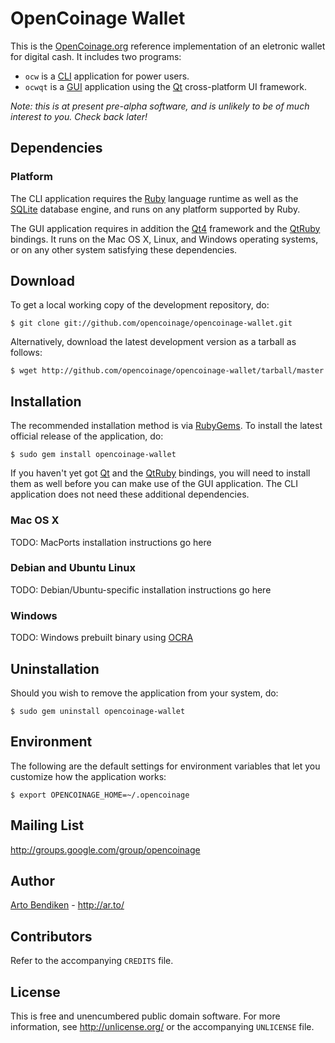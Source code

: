 OpenCoinage Wallet
==================

This is the [OpenCoinage.org][OpenCoinage] reference implementation of an
eletronic wallet for digital cash. It includes two programs:

* `ocw` is a [CLI][] application for power users.
* `ocwqt` is a [GUI][] application using the [Qt][] cross-platform UI
  framework.

_Note: this is at present pre-alpha software, and is unlikely to be of much
interest to you. Check back later!_

Dependencies
------------

### Platform

The CLI application requires the [Ruby][] language runtime as well as the
[SQLite][] database engine, and runs on any platform supported by Ruby.

The GUI application requires in addition the [Qt4][Qt] framework and the
[QtRuby][] bindings. It runs on the Mac OS X, Linux, and Windows operating
systems, or on any other system satisfying these dependencies.

Download
--------

To get a local working copy of the development repository, do:

    $ git clone git://github.com/opencoinage/opencoinage-wallet.git

Alternatively, download the latest development version as a tarball as
follows:

    $ wget http://github.com/opencoinage/opencoinage-wallet/tarball/master

Installation
------------

The recommended installation method is via [RubyGems](http://rubygems.org/).
To install the latest official release of the application, do:

    $ sudo gem install opencoinage-wallet

If you haven't yet got [Qt][] and the [QtRuby][] bindings, you will need to
install them as well before you can make use of the GUI application. The CLI
application does not need these additional dependencies.

### Mac OS X

TODO: MacPorts installation instructions go here

### Debian and Ubuntu Linux

TODO: Debian/Ubuntu-specific installation instructions go here

### Windows

TODO: Windows prebuilt binary using [OCRA](http://ocra.rubyforge.org/)

Uninstallation
--------------

Should you wish to remove the application from your system, do:

    $ sudo gem uninstall opencoinage-wallet

Environment
-----------

The following are the default settings for environment variables that let
you customize how the application works:

    $ export OPENCOINAGE_HOME=~/.opencoinage

Mailing List
------------

<http://groups.google.com/group/opencoinage>

Author
------

[Arto Bendiken](mailto:arto.bendiken@gmail.com) - <http://ar.to/>

Contributors
------------

Refer to the accompanying `CREDITS` file.

License
-------

This is free and unencumbered public domain software. For more information,
see <http://unlicense.org/> or the accompanying `UNLICENSE` file.

[OpenCoinage]: http://opencoinage.org/
[Ruby]:        http://ruby-lang.org/
[Qt]:          http://qt.nokia.com/
[QtRuby]:      http://en.wikipedia.org/wiki/QtRuby
[Qt bindings]: http://rubygems.org/gems/qtbindings
[SQLite]:      http://sqlite.org/
[CLI]:         http://en.wikipedia.org/wiki/Command-line_interface
[GUI]:         http://en.wikipedia.org/wiki/Graphical_user_interface

